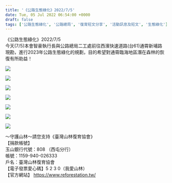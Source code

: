 ```yaml
---
title: '《公路生態綠化》2022/7/5'
date: Tue, 05 Jul 2022 06:54:00 +0000
draft: false
tags: ['公路生態綠化', '公路總局', '復育短文分享', '活動訊息及短文', '生態綠化']
---
```


《公路生態綠化》2022/7/5  
今天(7/5)本會智豪執行長與公路總局二工處前往西濱快速道路(台61)通霄新埔路現勘，進行2023年公路生態綠化的規劃，目的希望對通霄臨海地區潛在森林的恢復有所助益！

![](https://www.reforestation.tw/wp-content/uploads/2022/08/timeline_20220705_210202.jpg)

![](https://www.reforestation.tw/wp-content/uploads/2022/08/timeline_20220705_210147.jpg)

![](https://www.reforestation.tw/wp-content/uploads/2022/08/timeline_20220705_210150.jpg)

![](https://www.reforestation.tw/wp-content/uploads/2022/08/timeline_20220705_210152.jpg)

![](https://www.reforestation.tw/wp-content/uploads/2022/08/timeline_20220705_210155.jpg)

![](https://www.reforestation.tw/wp-content/uploads/2022/08/timeline_20220705_210157.jpg)

![](https://www.reforestation.tw/wp-content/uploads/2022/08/timeline_20220705_210200.jpg)

～守護山林～請您支持《臺灣山林復育協會》  
【捐款帳號】  
玉山銀行代號：808 （西屯分行）  
帳號：1159-940-026333  
戶名：臺灣山林復育協會  
【電子發票愛心碼】5 2 3 0（我愛山林）  
【官方網站】 https://www.reforestation.tw/